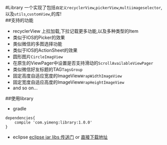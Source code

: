 #Library
一个实现了包括`自定义recyclerView`,`pickerView`,`multiimageselector`,以及`utils`,`customView`,的库!  
##支持的功能
*  recyclerView 上拉加载,下拉记载更多功能,以及多种类型的Item  
*  类似于IOS的Picker的效果  
*  类似微信的多图选择功能
*  类似于IOS的ActionSheet的效果
*  圆形图片`CircleImagView`
*  在原生的ViewPager中设置是否支持滑动的`ScrollAvailableViewPager`
*  类似微信好友标题的TAG`TagsGroup`
*  固定高度自适应宽度的ImageView`WrapWidthImageView`
*  固定宽度自适应高度的ImageView`WrapHeightImageView`
*  and so on...

##使用library
* gradle
```
dependencies{
    compile 'com.yimeng:library:1.0.0'
}

```

* eclipse
[eclipse jar libs 传送门](https://github.com/RainliFu/library/tree/master/library/libs) or [直接下载地址](https://github.com/RainliFu/library/blob/master/library/libs/library.jar)
 